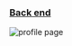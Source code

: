 ### [Back end](https://github.com/BhavinRaichura/social-media-website-backend)
![profile page](https://www.linkpicture.com/q/Screenshot-from-2023-05-14-15-51-06.png "profile page")
